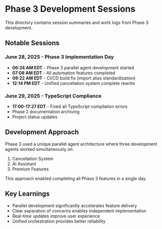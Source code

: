 # Phase 3 Development Sessions

This directory contains session summaries and work logs from Phase 3 development.

## Notable Sessions

### June 28, 2025 - Phase 3 Implementation Day
- **06:24 AM EDT** - Phase 3 parallel agent development started
- **07:08 AM EDT** - All automation features completed
- **08:22 AM EDT** - CI/CD build fix (import alias standardization)
- **12:14 PM EDT** - Unified cancellation system complete rewrite

### June 29, 2025 - TypeScript Compliance
- **17:00-17:27 EDT** - Fixed all TypeScript compilation errors
- Phase 2 documentation archiving
- Project status updates

## Development Approach

Phase 3 used a unique parallel agent architecture where three development agents worked simultaneously on:
1. Cancellation System
2. AI Assistant
3. Premium Features

This approach enabled completing all Phase 3 features in a single day.

## Key Learnings

- Parallel development significantly accelerates feature delivery
- Clear separation of concerns enables independent implementation
- Real-time updates improve user experience
- Unified orchestration provides better reliability